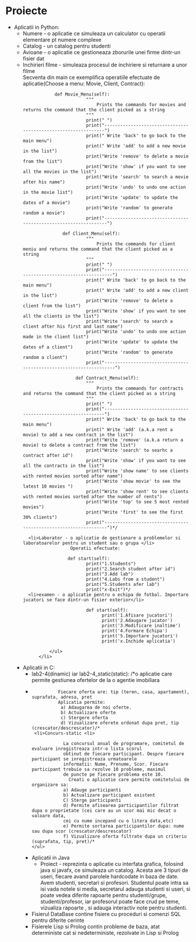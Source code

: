 # Proiecte
<ul>
  <li type="square">Aplicatii in Python:
    <ul>
      <li>Numere - o aplicatie ce simuleaza un calculator cu operatii elementare pt numere complexe</li>
      <li>Catalog - un catalog pentru studenti</li>
      <li>Avioane - o aplicatie ce gestioneaza zborurile unei firme dintr-un fisier dat</li>
      <li>Inchirieri filme - simuleaza procesul de inchiriere si returnare a unor filme</li>
                Secventa din main ce exemplifica operatiile efectuate de aplicatie(Choose a menu: Movie, Client, Contract):

                def Movie_Menu(self):
                            """
                                Prints the commands for movies and returns the command that the client picked as a string
                            """
                            print(" ")
                            print("---------------------------------------------------------------")
                            print(" Write 'back' to go back to the main menu")
                            print(" Write 'add' to add a new movie in the list")
                            print("Write 'remove' to delete a movie from the list")
                            print("Write 'show' if you want to see all the movies in the list")
                            print("Write 'search' to search a movie after his name")
                            print("Write 'undo' to undo one action in the movie list")
                            print("Write 'update' to update the dates of a movie")
                            print("Write 'random' to generate random a movie")
                            print("----------------------------------------------------------------")

                   def Client_Menu(self):
                            """
                                Prints the commands for client meniu and returns the command that the client picked as a string
                            """
                            print(" ")
                            print("------------------------------------------------------------------")
                            print(" Write 'back' to go back to the main menu")
                            print(" Write 'add' to add a new client in the list")
                            print("Write 'remove' to delete a client from the list")
                            print("Write 'show' if you want to see all the clients in the list")
                            print("Write 'search' to search a client after his first and last name")
                            print("Write 'undo' to undo one action made in the client list")
                            print("Write 'update' to update the dates of a client")
                            print("Write 'random' to generate random a client")
                            print("-------------------------------------------------------------------")

                        def Contract_Menu(self):
                            """
                                Prints the commands for contracts and returns the command that the client picked as a string
                            """
                            print(" ")
                            print("---------------------------------------------------------------")
                            print(" Write 'back' to go back to the main menu")
                            print(" Write 'add' (a.k.a rent a movie) to add a new contract in the list")
                            print("Write 'remove' (a.k.a return a movie) to delete a contract from the list")
                            print("Write 'search' to searhc a contract after id")
                            print("Write 'show' if you want to see all the contracts in the list")
                            print("Write 'show name' to see clients with rented movies sorted after name")
                            print("Write 'show movie' to see the latest 10 movies ")
                            print("Write 'show rent' to see clients with rented movies sorted after the number of rents")
                            print("Write 'top' to see 5 most rented movies")
                            print("Write 'first' to see the first 30% clients")
                            print("----------------------------------------------------------------")*/

      <li>Laborator - o aplicatie de gestionare a problemelor si laboratoarelor pentru un student sau o grupa </li>
                      Operatii efectuate:

                     def start(self):
                            print("1.Students")
                            print("2.Search student after id")
                            print("3.Add lab")
                            print("4.Labs from a student")
                            print("5.Students afer lab")
                            print("x-Exit")*/
      <li>examen - o aplicatie pentru o echipa de fotbal. Importare jucatori se face dintr-un fisier exterior</li>

                            def start(self):
                                  print('1.Afisare jucatori')
                                  print('2.Adaugare jucator')
                                  print('3.Modificare inaltime')
                                  print('4.Formare Echipa')
                                  print('5.Importare jucatori')
                                  print('x.Inchide aplicatia')

              </ul>
          </li>
<li type="square">Aplicatii in C:
    <ul>
      <li>lab2-4(dinamic) iar lab2-4_static(static): /*o aplicatie care permite gestiunea ofertelor de la o agentie imobiliara<li>

              Fiecare oferta are: tip (teren, casa, apartament), suprafata, adresa, pret
              Aplicatia permite:
               a) Adaugarea de noi oferte. 
               b) Actualizare oferte
               c) Stergere oferta
               d) Vizualizare oferete ordonat dupa pret, tip (crescator/descrescator)/*
     <li>Concurs-static <li>

                La concursul anual de programare, comitetul de evaluare inregistreaza intr-o lista scorul 
                obtinut de fiecare participant. Despre fiecare participant se inregistreaza urmatoarele
                informatii: Nume, Prenume, Scor. Fiecare participant trebuie sa rezolve 10 probleme, maximul 
                de puncte pe fiecare problema este 10.
                  Creati o aplicatie care permite comitetului de organizare sa:
                a) Adauge participanti
                b) Actualizare participant existent
                C) Sterge participanti
                d) Permite afisearea participantilor filtrat dupa o proprietate (cei care au un scor mai mic decat o valoare data, 
                cei cu nume incepand cu o litera data,etc)
                e) Permite sortarea participantilor dupa: nume sau dupa scor (crescator/descrescator)
                f) Vizualizare oferta filtrate dupa un criteriu (suprafata, tip, pret)/*
    </ul>
</li>
<li type="square">Aplicatii in Java
    <ul>
      <li type="circle">Proiect - reprezinta o aplicatie cu interfata grafica, folosind java si javafx, ce simuleaza un catalog. Acesta are 3 tipuri de useri, fiecare avand parolele hardcodate in baza de date. Avem studenti, secretari si profesori. Studentul poate intra sa isi vada notele si media, secretarul adauga studenti si useri, si poate vedea diferite rapoarte pentru studenti/grupe, studenti/profesor, iar profesorul poate face crud pe teme, vizualiza rapoarte , si adauga interactiv note pentru studenti.</li>
    </ul>
 </li>
<li type="square">Fisierul DataBase contine fisiere cu proceduri si comenzi SQL pentru diferite cerinte</li>
<li type="square">Fisierele Lisp si Prolog contin probleme de baza, atat deterministe cat si nedeterministe, rezolvate in Lisp si Prolog</li>
</ul>
